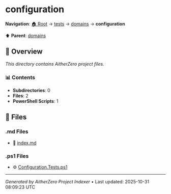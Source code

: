 # configuration

**Navigation**: [🏠 Root](../../../index.md) → [tests](../../index.md) → [domains](../index.md) → **configuration**

⬆️ **Parent**: [domains](../index.md)

## 📖 Overview

*This directory contains AitherZero project files.*

### 📊 Contents

- **Subdirectories**: 0
- **Files**: 2
- **PowerShell Scripts**: 1

## 📄 Files

### .md Files

- 📝 [index.md](./index.md)

### .ps1 Files

- ⚙️ [Configuration.Tests.ps1](./Configuration.Tests.ps1)

---

*Generated by AitherZero Project Indexer* • Last updated: 2025-10-31 08:09:23 UTC

